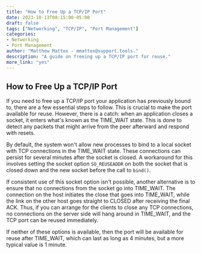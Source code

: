 ```yaml
---
title: "How to Free Up a TCP/IP Port"
date: 2023-10-13T08:15:00-05:00
draft: false
tags: ["Networking", "TCP/IP", "Port Management"]
categories:
- Networking
- Port Management
author: "Matthew Mattox - mmattox@support.tools."
description: "A guide on freeing up a TCP/IP port for reuse."
more_link: "yes"
---
```


## How to Free Up a TCP/IP Port

If you need to free up a TCP/IP port your application has previously bound to, there are a few essential steps to follow. This is crucial to make the port available for reuse. However, there is a catch: when an application closes a socket, it enters what's known as the TIME_WAIT state. This is done to detect any packets that might arrive from the peer afterward and respond with resets.

By default, the system won't allow new processes to bind to a local socket with TCP connections in the TIME_WAIT state. These connections can persist for several minutes after the socket is closed. A workaround for this involves setting the socket option `SO_REUSEADDR` on both the socket that is closed down and the new socket before the call to `bind()`.

If consistent use of this socket option isn't possible, another alternative is to ensure that no connections from the socket go into TIME_WAIT. The connection on the host initiates the close that goes into TIME_WAIT, while the link on the other host goes straight to CLOSED after receiving the final ACK. Thus, if you can arrange for the clients to close any TCP connections, no connections on the server side will hang around in TIME_WAIT, and the TCP port can be reused immediately.

If neither of these options is available, then the port will be available for reuse after TIME_WAIT, which can last as long as 4 minutes, but a more typical value is 1 minute.
